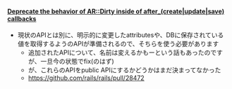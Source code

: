 #### [Deprecate the behavior of AR::Dirty inside of after\_\(create\|update\|save\) callbacks](https://github.com/rails/rails/pull/25337)

* 現状のAPIとは別に、明示的に変更したattributesや、DBに保存されている値を取得するようのAPIが準備されるので、そちらを使う必要があります
  * 追加されたAPIについて、名前は変えるかもーという話もあったのですが、一旦今の状態でfix(のはず)
  * が、これらのAPIをpublic APIにするかどうかはまだ決まってなかった
  * https://github.com/rails/rails/pull/28472
